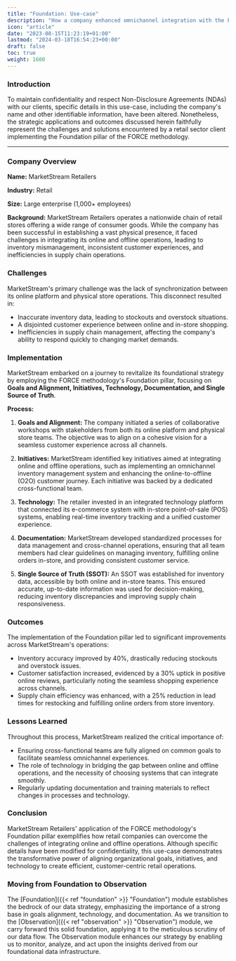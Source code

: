 ```yaml
---
title: "Foundation: Use-case"
description: "How a company enhanced omnichannel integration with the FORCE methodology. Boosting inventory accuracy, customer satisfaction, and supply chain efficiency."
icon: "article"
date: "2023-08-15T11:23:19+01:00"
lastmod: "2024-03-18T16:54:23+00:00"
draft: false
toc: true
weight: 1600
---
```


### Introduction

To maintain confidentiality and respect Non-Disclosure Agreements (NDAs) with our clients, specific details in this use-case, including the company's name and other identifiable information, have been altered. Nonetheless, the strategic applications and outcomes discussed herein faithfully represent the challenges and solutions encountered by a retail sector client implementing the Foundation pillar of the FORCE methodology.

---

### Company Overview

**Name:** MarketStream Retailers

**Industry:** Retail

**Size:** Large enterprise (1,000+ employees)

**Background:** MarketStream Retailers operates a nationwide chain of retail stores offering a wide range of consumer goods. While the company has been successful in establishing a vast physical presence, it faced challenges in integrating its online and offline operations, leading to inventory mismanagement, inconsistent customer experiences, and inefficiencies in supply chain operations.

### Challenges

MarketStream's primary challenge was the lack of synchronization between its online platform and physical store operations. This disconnect resulted in:
- Inaccurate inventory data, leading to stockouts and overstock situations.
- A disjointed customer experience between online and in-store shopping.
- Inefficiencies in supply chain management, affecting the company's ability to respond quickly to changing market demands.

### Implementation

MarketStream embarked on a journey to revitalize its foundational strategy by employing the FORCE methodology's Foundation pillar, focusing on **Goals and Alignment, Initiatives, Technology, Documentation, and Single Source of Truth**.

**Process:**

1. **Goals and Alignment:** The company initiated a series of collaborative workshops with stakeholders from both its online platform and physical store teams. The objective was to align on a cohesive vision for a seamless customer experience across all channels.

2. **Initiatives:** MarketStream identified key initiatives aimed at integrating online and offline operations, such as implementing an omnichannel inventory management system and enhancing the online-to-offline (O2O) customer journey. Each initiative was backed by a dedicated cross-functional team.

3. **Technology:** The retailer invested in an integrated technology platform that connected its e-commerce system with in-store point-of-sale (POS) systems, enabling real-time inventory tracking and a unified customer experience.

4. **Documentation:** MarketStream developed standardized processes for data management and cross-channel operations, ensuring that all team members had clear guidelines on managing inventory, fulfilling online orders in-store, and providing consistent customer service.

5. **Single Source of Truth (SSOT):** An SSOT was established for inventory data, accessible by both online and in-store teams. This ensured accurate, up-to-date information was used for decision-making, reducing inventory discrepancies and improving supply chain responsiveness.

### Outcomes

The implementation of the Foundation pillar led to significant improvements across MarketStream's operations:
- Inventory accuracy improved by 40%, drastically reducing stockouts and overstock issues.
- Customer satisfaction increased, evidenced by a 30% uptick in positive online reviews, particularly noting the seamless shopping experience across channels.
- Supply chain efficiency was enhanced, with a 25% reduction in lead times for restocking and fulfilling online orders from store inventory.

### Lessons Learned

Throughout this process, MarketStream realized the critical importance of:
- Ensuring cross-functional teams are fully aligned on common goals to facilitate seamless omnichannel experiences.
- The role of technology in bridging the gap between online and offline operations, and the necessity of choosing systems that can integrate smoothly.
- Regularly updating documentation and training materials to reflect changes in processes and technology.

### Conclusion

MarketStream Retailers' application of the FORCE methodology's Foundation pillar exemplifies how retail companies can overcome the challenges of integrating online and offline operations. Although specific details have been modified for confidentiality, this use-case demonstrates the transformative power of aligning organizational goals, initiatives, and technology to create efficient, customer-centric retail operations.


### Moving from Foundation to Observation

The [Foundation]({{< ref "foundation" >}} "Foundation") module establishes the bedrock of our data strategy, emphasizing the importance of a strong base in goals alignment, technology, and documentation. As we transition to the [Observation]({{< ref "observation" >}} "Observation") module, we carry forward this solid foundation, applying it to the meticulous scrutiny of our data flow. The Observation module enhances our strategy by enabling us to monitor, analyze, and act upon the insights derived from our foundational data infrastructure.
